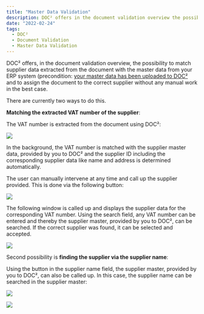 ```yaml
---
title: "Master Data Validation"
description: DOC² offers in the document validation overview the possibility to match supplier data extracted from the document with the master data from your ERP system and to assign the document to the correct supplier without any manual work in the best case.
date: "2022-02-24"
tags:
  - DOC²
  - Document Validation
  - Master Data Validation
---
```


DOC² offers, in the document validation overview, the possibility to match supplier data extracted from the document with the master data from your ERP system (precondition: [your master data has been uploaded to DOC²](/doc2/settings-master-data-validation/) and to assign the document to the correct supplier without any manual work in the best case.

There are currently two ways to do this.

**Matching the extracted VAT number of the supplier**:

The VAT number is extracted from the document using DOC²:

![](/_images/doc2/DOC2_master-data-validation_1.png)

In the background, the VAT number is matched with the supplier master data, provided by you to DOC² and the supplier ID including the corresponding supplier data like name and address is determined automatically.

The user can manually intervene at any time and call up the supplier provided. This is done via the following button:

![](/_images/doc2/image-21.png)

The following window is called up and displays the supplier data for the corresponding VAT number. Using the search field, any VAT number can be entered and thereby the supplier master, provided by you to DOC², can be searched. If the correct supplier was found, it can be selected and accepted.

![](/_images/doc2/image-23-1024x276.png)

Second possibility is **finding the supplier via the supplier name**:

Using the button in the supplier name field, the supplier master, provided by you to DOC², can also be called up. In this case, the supplier name can be searched in the supplier master:

![](/_images/doc2/image-24.png)

![](/_images/doc2/image-25-1024x192.png)
